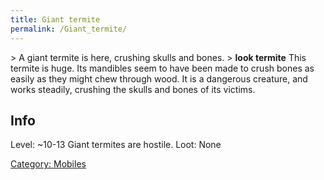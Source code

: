 ```yaml
---
title: Giant termite
permalink: /Giant_termite/
---
```


\> A giant termite is here, crushing skulls and bones.
\> **look termite**
This termite is huge. Its mandibles seem to have been made to crush
bones as
easily as they might chew through wood. It is a dangerous creature, and
works
steadily, crushing the skulls and bones of its victims.

## Info

Level: ~10-13
Giant termites are hostile.
Loot: None

[Category: Mobiles](Category:_Mobiles "wikilink")